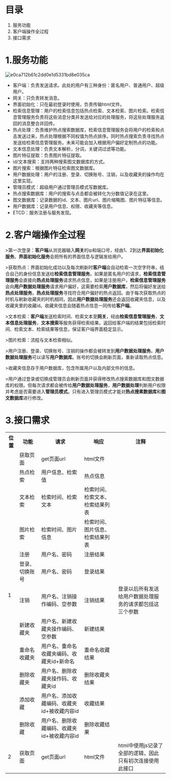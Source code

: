 # 目录

1. 服务功能
2. 客户端操作全过程
3. 接口需求

# 1.服务功能


![e0ca712b61c2dd0e1d5331bd8e035ca](https://user-images.githubusercontent.com/46098775/170276592-2d66ff54-4200-4b4f-866d-6436780cbb10.png)


- 客户端：负责发送请求。此处的用户有三种身份：匿名用户、普通用户、超级用户。
- 网关：只负责转发消息。
- 界面初始化：只在最初登录时使用，负责传输html文件。
- 检索信息管理：用户的检索信息包括热点检索、文本检索、图片检索。检索信息管理服务负责将这些消息分类并发送给对应的处理服务，将这些处理服务返回的消息整合并回传。
- 热点处理：负责维护热点搜索数据库，检索信息管理服务会将用户的检索和点击发送过来，热点处理根据不同权值为热点排序。同时热点搜索负责寻找热点发送给检索信息管理服务。未来可能会加入根据用户偏好定制热点的功能。
- 文本信息处理：负责文本解析，分词，关键词过滤等功能。
- 图片特征提取：负责图片特征提取。
- id/文本搜索：支持两种搜索图文数据库的方式。
- 图片搜索：根据图片特征检索图文数据库。
- 用户数据处理：用户的注册、登录、切换账号、注销，以及收藏夹的操作均在这里实现。
- 管理员模式：超级用户通过管理员模式写数据库。
- 热点搜索数据库：用户的搜索与点击都会被转化为分数值记录在这里。
- 图文数据库：记录数据的id、文本、图片url、图片缩略图、图片特征等信息。
- 用户数据库：记录用户信息、权限、收藏夹等信息。
- ETCD：服务注册与服务发现。

# 2.客户端操作全过程

\>第一次登录：**客户端**从浏览器输入**网关**的ip和端口号，经由1、2到达**界面初始化服务**。**界面初始化服务**会把所有的界面信息与逻辑发给用户。

\>获取热点：界面初始化成功以及每次刷新时**客户端**会自动检索一次空字符串，结合自己的身份信息发送给**检索信息管理服务**。如果是匿名用户的请求，**检索信息管理服务**会直接向**热点处理服务**请求热点信息，如果是注册用户，**检索信息管理服务**会向**用户数据处理服务**请求用户偏好，这需要检索**用户数据库**，然后将偏好发送给**热点处理服务**。**热点处理服务**寻找符合用户偏好的热点返回。由于每次获取热点的时机与刷新收藏夹的时机相同，因此**用户数据处理服务**还会返回收藏夹信息，以及收藏夹里的收藏id。收藏夹信息会随着热点信息一同传给**客户端**。

\>文本检索：**客户端**发送检索时间、检索文本至**网关**，经由**检索信息管理服务**，**文本信息处理服务**，**文本搜索**等服务获得检索结果。返回给客户端的结果包括检索时间、检索文本、检索结果等信息，保证客户端界面稳定显示。

\>图片检索：流程与文本检索相似。

\>用户注册、登录、切换账号、注销的操作都会被转发到**用户数据处理服务**。**用户数据处理服务**可以读写**用户数据库**。账号的切换会刷新页面，重新读取热点信息。

\>收藏夹信息存于用户数据库，包含所属用户以及内部文件的信息。

\>用户通过登录或切换成管理员会刷新页面并获得修改热点搜索数据库和图文数据库的权限。但每次请求都会被传给**用户数据处理服务**，**用户数据处理**判断用户权限并考虑是否需要进入**管理员模式**。只有进入管理员模式才能对**热点搜素数据库**和**图文数据库**进行修改。

# 3.接口需求

<table>
  <tr>
    <th>位置</th>
    <th>功能</th>
    <th>请求</th>
    <th>响应</th>
    <th>注释</th>
  </tr>
  <tr>
    <td rowspan="12">1</td>
    <td>获取页面</td>
    <td>get页面url</td>
    <td>html文件</td>
  </tr>
  <tr>
    <td>热点检索</td>
    <td>用户信息、检索值</td>
    <td>热点信息</td>
  </tr>
  <tr>
    <td>文本检索</td>
    <td>检索时间、检索文本</td>
    <td>检索时间、检索文本、检索结果列表</td>
  </tr>
  <tr>
    <td>图片检索</td>
    <td>检索时间、图片信息</td>
    <td>检索时间、图片信息、检索结果列表</td>
  </tr>
  <tr>
    <td>注册</td>
    <td>用户名、密码</td>
    <td>注册结果</td>
  </tr>
  <tr>
    <td>登录、切换账号</td>
    <td>用户名、密码</td>
    <td>登录结果</td>
  </tr>
  <tr>
    <td>注销</td>
    <td>用户名、注销操作编码、空参数</td>
    <td>注销结果</td>
    <td>登录以后所有发送给用户数据处理服务的请求都包括这三个参数</td>
  </tr>
  <tr>
    <td>新建收藏夹</td>
    <td>用户名、新建收藏夹操作编码、空参数</td>
    <td>新建结果</td>
  </tr>
  <tr>
    <td>重命名收藏夹</td>
    <td>用户名、重命名收藏夹编码、收藏夹id+新命名</td>
    <td>重命名收藏结果</td>
  </tr>
  <tr>
    <td>删除收藏夹</td>
    <td>用户名、删除收藏夹操作码、收藏夹id</td>
    <td>删除收藏夹结果</td>
  </tr>
  <tr>
    <td>添加收藏</td>
    <td>用户名、添加收藏编码、收藏夹id+被收藏内容id</td>
    <td>收藏结果</td>
  </tr>
  <tr>
    <td>删除收藏</td>
    <td>用户名、删除收藏编码、收藏夹id+被收藏内容id</td>
    <td>删除收藏结果</td>
  </tr>
  </tr>
    <td>2</td>
    <td>获取页面</td>
    <td>get页面url</td>
    <td>html文件</td>
    <td>html中使用js记录了全部的逻辑，因此只有初次连接使用此接口</td>
  </tr>
</table>
  

